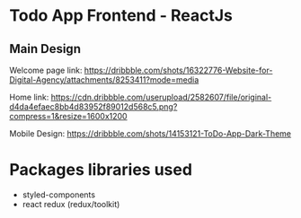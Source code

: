 # Todo App Frontend - ReactJs

## Main Design

Welcome page link: https://dribbble.com/shots/16322776-Website-for-Digital-Agency/attachments/8253411?mode=media

Home link: https://cdn.dribbble.com/userupload/2582607/file/original-d4da4efaec8bb4d83952f89012d568c5.png?compress=1&resize=1600x1200

Mobile Design: https://dribbble.com/shots/14153121-ToDo-App-Dark-Theme

# Packages libraries used

- styled-components
- react redux (redux/toolkit)

